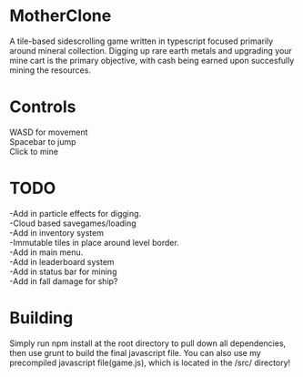 MotherClone
===========
A tile-based sidescrolling game written in typescript focused primarily around mineral collection.  Digging up rare earth metals and upgrading your mine cart is the primary objective, with cash being earned upon succesfully mining the resources.

Controls
===========
WASD for movement<br>
Spacebar to jump<br>
Click to mine<br>

TODO
===========
-Add in particle effects for digging.<br>
-Cloud based savegames/loading<br>
-Add in inventory system<br>
-Immutable tiles in place around level border.<br>
-Add in main menu.<br>
-Add in leaderboard system<br>
-Add in status bar for mining<br>
-Add in fall damage for ship? <br>


Building
===========
Simply run npm install at the root directory to pull down all dependencies, then use grunt to build the final javascript file.  You can also use my precompiled javascript file(game.js), which is located in the /src/ directory!
